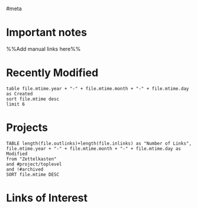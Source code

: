 #meta
# Important notes
%%Add manual links here%%
# Recently Modified
```dataview
table file.mtime.year + "-" + file.mtime.month + "-" + file.mtime.day as Created 
sort file.mtime desc
limit 6
```
# Projects
```dataview
TABLE length(file.outlinks)+length(file.inlinks) as "Number of Links", file.mtime.year + "-" + file.mtime.month + "-" + file.mtime.day as Modified
from "Zettelkasten"
and #project/toplevel 
and !#archived
SORT file.mtime DESC
```
# Links of Interest
